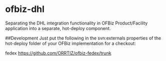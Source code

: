 # ofbiz-dhl
Separating the DHL integration functionality in OFBiz Product/Facility application into a separate, hot-deploy component.

##Development
Just put the following in the svn:externals properties of the hot-deploy folder of your OFBiz implementation for a checkout:

fedex         https://github.com/ORRTIZ/ofbiz-fedex/trunk

